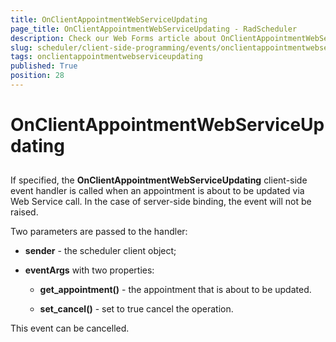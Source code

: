 ```yaml
---
title: OnClientAppointmentWebServiceUpdating
page_title: OnClientAppointmentWebServiceUpdating - RadScheduler
description: Check our Web Forms article about OnClientAppointmentWebServiceUpdating.
slug: scheduler/client-side-programming/events/onclientappointmentwebserviceupdating
tags: onclientappointmentwebserviceupdating
published: True
position: 28
---
```


# OnClientAppointmentWebServiceUpdating



## 

If specified, the **OnClientAppointmentWebServiceUpdating** client-side event handler is called when an appointment is about to be updated via Web Service call. In the case of server-side binding, the event will not be raised.

Two parameters are passed to the handler:

* **sender** - the scheduler client object;

* **eventArgs** with two properties:

	* **get_appointment()** - the appointment that is about to be updated.

	* **set_cancel()** - set to true cancel the operation.

This event can be cancelled.
